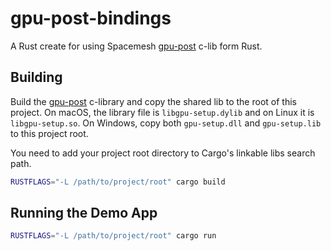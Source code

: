 # gpu-post-bindings

A Rust create for using Spacemesh [gpu-post](http://github.com/spacemeshos/gpu-post) c-lib form Rust.

## Building

Build the [gpu-post](http://github.com/spacemeshos/gpu-post) c-library and copy the shared lib to the root of this project. 
On macOS, the library file is `libgpu-setup.dylib` and on Linux it is `libgpu-setup.so`.
On Windows, copy both `gpu-setup.dll` and `gpu-setup.lib` to this project root.

You need to add your project root directory to Cargo's linkable libs search path.

```bash
RUSTFLAGS="-L /path/to/project/root" cargo build
```

## Running the Demo App

```bash
RUSTFLAGS="-L /path/to/project/root" cargo run
```
